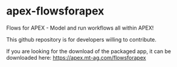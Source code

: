 # apex-flowsforapex
Flows for APEX - Model and run workflows all within APEX!

This github repository is for developers willing to contribute.

If you are looking for the download of the packaged app, it can be downloaded here: https://apex.mt-ag.com/flowsforapex
